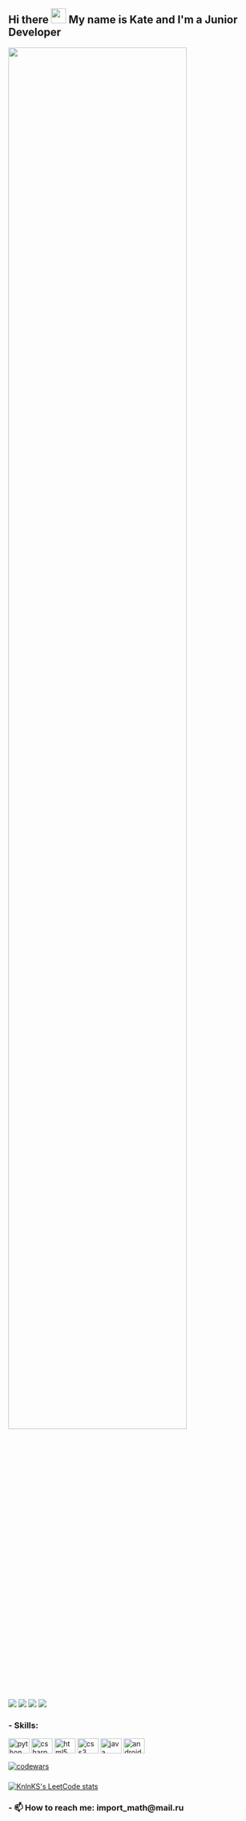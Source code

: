 <h2 align="left">Hi there <img src="https://raw.githubusercontent.com/MartinHeinz/MartinHeinz/master/wave.gif" width="30px"> My name is Kate and I'm a Junior Developer</h2>

<div align="left">
<img src="https://i.pinimg.com/originals/d4/7b/ab/d47babc4a6066749430a4a4e3abfd8b4.gif" align="center" style="width: 84%" />
</div>  

![](https://github-profile-summary-cards.vercel.app/api/cards/stats?username=donteavesdrop&theme=tokyonight)
![](http://github-profile-summary-cards.vercel.app/api/cards/productive-time?username=donteavesdrop&theme=tokyonight&utcOffset=8)
![](https://github-profile-summary-cards.vercel.app/api/cards/repos-per-language?username=donteavesdrop&theme=tokyonight)
![](https://github-profile-summary-cards.vercel.app/api/cards/most-commit-language?username=donteavesdrop&theme=tokyonight)

<!-- <div align="left">
  <img src="https://github-readme-stats.vercel.app/api?hide_title=false&hide_rank=false&show_icons=true&include_all_commits=true&count_private=true&disable_animations=false&theme=tokyonight&locale=en&hide_border=false&username=donteavesdrop" height="150" alt="stats graph"  />
  
</div> -->
<!-- ###

<img align="right" height="150" src="https://i.imgflip.com/65efzo.gif"  />

### -->

<h3 align="left">- Skills:</h3>

<div align="left">
  <img src="https://cdn.jsdelivr.net/gh/devicons/devicon/icons/python/python-original.svg" height="30" width="42" alt="python logo"  />
  <img src="https://cdn.jsdelivr.net/gh/devicons/devicon/icons/csharp/csharp-original.svg" height="30" width="42" alt="csharp logo"  />
  <img src="https://cdn.jsdelivr.net/gh/devicons/devicon/icons/html5/html5-original.svg" height="30" width="42" alt="html5 logo"  />
  <img src="https://cdn.jsdelivr.net/gh/devicons/devicon/icons/css3/css3-original.svg" height="30" width="42" alt="css3 logo"  />
  <img src="https://cdn.jsdelivr.net/gh/devicons/devicon/icons/java/java-original.svg" height="30" width="42" alt="java logo"  />
  <img src="https://cdn.jsdelivr.net/gh/devicons/devicon/icons/android/android-original.svg" height="30" width="42" alt="android logo"  />
</div>

[![codewars](https://www.codewars.com/users/donteavesdrop/badges/small)](https://www.codewars.com/users/donteavesdrop)
###
[![KnlnKS's LeetCode stats](https://leetcode-stats-six.vercel.app/api?username=donteavesdrop&theme=dark)](https://leetcode.com/donteavesdrop)
###

###
<h3 align="left">- 📫 How to reach me: import_math@mail.ru </h3>

### 

<br clear="both">
<!-- 

<img src="https://github.com/donteavesdrop/donteavesdrop/blob/main/snake.yml" alt="Snake animation" /> -->

###
